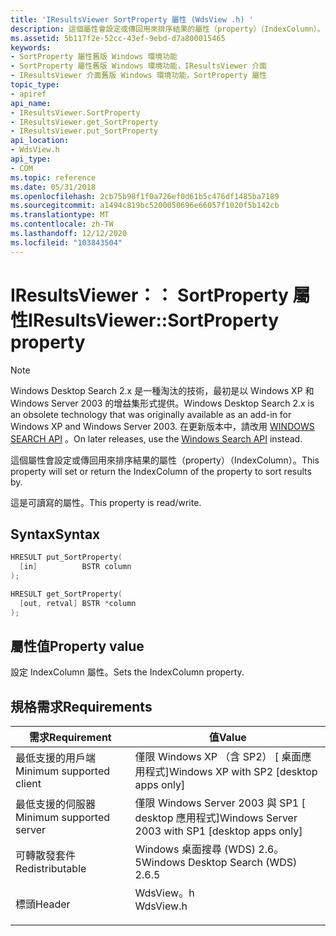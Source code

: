 ```yaml
---
title: 'IResultsViewer SortProperty 屬性 (WdsView .h) '
description: 這個屬性會設定或傳回用來排序結果的屬性（property）（IndexColumn）。
ms.assetid: 5b117f2e-52cc-43ef-9ebd-d7a800015465
keywords:
- SortProperty 屬性舊版 Windows 環境功能
- SortProperty 屬性舊版 Windows 環境功能，IResultsViewer 介面
- IResultsViewer 介面舊版 Windows 環境功能，SortProperty 屬性
topic_type:
- apiref
api_name:
- IResultsViewer.SortProperty
- IResultsViewer.get_SortProperty
- IResultsViewer.put_SortProperty
api_location:
- WdsView.h
api_type:
- COM
ms.topic: reference
ms.date: 05/31/2018
ms.openlocfilehash: 2cb75b98f1f0a726ef0d61b5c476df1485ba7189
ms.sourcegitcommit: a1494c819bc5200050696e66057f1020f5b142cb
ms.translationtype: MT
ms.contentlocale: zh-TW
ms.lasthandoff: 12/12/2020
ms.locfileid: "103843504"
---
```

# <a name="iresultsviewersortproperty-property"></a><span data-ttu-id="9e525-106">IResultsViewer：： SortProperty 屬性</span><span class="sxs-lookup"><span data-stu-id="9e525-106">IResultsViewer::SortProperty property</span></span>

> [!NOTE]
> <span data-ttu-id="9e525-107">Windows Desktop Search 2.x 是一種淘汰的技術，最初是以 Windows XP 和 Windows Server 2003 的增益集形式提供。</span><span class="sxs-lookup"><span data-stu-id="9e525-107">Windows Desktop Search 2.x is an obsolete technology that was originally available as an add-in for Windows XP and Windows Server 2003.</span></span> <span data-ttu-id="9e525-108">在更新版本中，請改用 [WINDOWS SEARCH API](../search/-search-reference-entry-page.md) 。</span><span class="sxs-lookup"><span data-stu-id="9e525-108">On later releases, use the [Windows Search API](../search/-search-reference-entry-page.md) instead.</span></span> 

<span data-ttu-id="9e525-109">這個屬性會設定或傳回用來排序結果的屬性（property）（IndexColumn）。</span><span class="sxs-lookup"><span data-stu-id="9e525-109">This property will set or return the IndexColumn of the property to sort results by.</span></span>

<span data-ttu-id="9e525-110">這是可讀寫的屬性。</span><span class="sxs-lookup"><span data-stu-id="9e525-110">This property is read/write.</span></span>

## <a name="syntax"></a><span data-ttu-id="9e525-111">Syntax</span><span class="sxs-lookup"><span data-stu-id="9e525-111">Syntax</span></span>


```C++
HRESULT put_SortProperty(
  [in]          BSTR column
);

HRESULT get_SortProperty(
  [out, retval] BSTR *column
);
```



## <a name="property-value"></a><span data-ttu-id="9e525-112">屬性值</span><span class="sxs-lookup"><span data-stu-id="9e525-112">Property value</span></span>

<span data-ttu-id="9e525-113">設定 IndexColumn 屬性。</span><span class="sxs-lookup"><span data-stu-id="9e525-113">Sets the IndexColumn property.</span></span>

## <a name="requirements"></a><span data-ttu-id="9e525-114">規格需求</span><span class="sxs-lookup"><span data-stu-id="9e525-114">Requirements</span></span>



| <span data-ttu-id="9e525-115">需求</span><span class="sxs-lookup"><span data-stu-id="9e525-115">Requirement</span></span> | <span data-ttu-id="9e525-116">值</span><span class="sxs-lookup"><span data-stu-id="9e525-116">Value</span></span> |
|-------------------------------------|--------------------------------------------------------------------------------------|
| <span data-ttu-id="9e525-117">最低支援的用戶端</span><span class="sxs-lookup"><span data-stu-id="9e525-117">Minimum supported client</span></span><br/> | <span data-ttu-id="9e525-118">僅限 Windows XP （含 SP2） \[ 桌面應用程式\]</span><span class="sxs-lookup"><span data-stu-id="9e525-118">Windows XP with SP2 \[desktop apps only\]</span></span><br/>                                 |
| <span data-ttu-id="9e525-119">最低支援的伺服器</span><span class="sxs-lookup"><span data-stu-id="9e525-119">Minimum supported server</span></span><br/> | <span data-ttu-id="9e525-120">僅限 Windows Server 2003 與 SP1 \[ desktop 應用程式\]</span><span class="sxs-lookup"><span data-stu-id="9e525-120">Windows Server 2003 with SP1 \[desktop apps only\]</span></span><br/>                        |
| <span data-ttu-id="9e525-121">可轉散發套件</span><span class="sxs-lookup"><span data-stu-id="9e525-121">Redistributable</span></span><br/>          | <span data-ttu-id="9e525-122">Windows 桌面搜尋 (WDS) 2.6。5</span><span class="sxs-lookup"><span data-stu-id="9e525-122">Windows Desktop Search (WDS) 2.6.5</span></span><br/>                                        |
| <span data-ttu-id="9e525-123">標頭</span><span class="sxs-lookup"><span data-stu-id="9e525-123">Header</span></span><br/>                   | <dl> <span data-ttu-id="9e525-124"><dt>WdsView。h</dt></span><span class="sxs-lookup"><span data-stu-id="9e525-124"><dt>WdsView.h</dt></span></span> </dl> |



 

 





